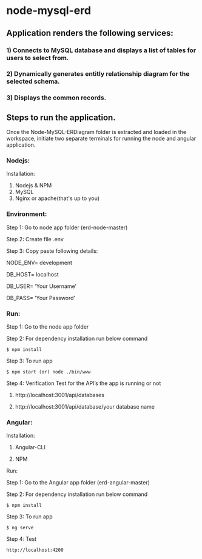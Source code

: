 # node-mysql-erd

## Application renders the following services:

### 1) Connects to MySQL database and displays a list of tables for users to select from.
### 2) Dynamically generates entitly relationship diagram for the selected schema.
### 3) Displays the common records.

## Steps to run the application.

Once the Node-MySQL-ERDiagram folder is extracted and loaded in the workspace, initiate two separate terminals for running the node and angular application.

### Nodejs:

Installation:

1.	Nodejs & NPM
2.	MySQL
3.	Nginx or apache(that's up to you)

### Environment:

Step 1: Go to node app folder (erd-node-master)

Step 2: Create file .env

Step 3: Copy paste following details:
	
NODE_ENV= development

DB_HOST= localhost

DB_USER= ‘Your Username’

DB_PASS= ‘Your Password’ 

### Run:

Step 1: Go to the node app folder

Step 2: For dependency installation run below command


	$ npm install

Step 3: To run app

	$ npm start (or) node ./bin/www
	
	
Step 4: Verification Test for the API’s the app is running or not

1.	http://localhost:3001/api/databases

2.	http://localhost:3001/api/database/your database name

### Angular:

Installation:

1.	Angular-CLI

2.	NPM

Run:

Step 1: Go to the Angular app folder (erd-angular-master)

Step 2: For dependency installation run below command

	$ npm install
	
Step 3: To run app

	$ ng serve
	
Step 4: Test

	http://localhost:4200

